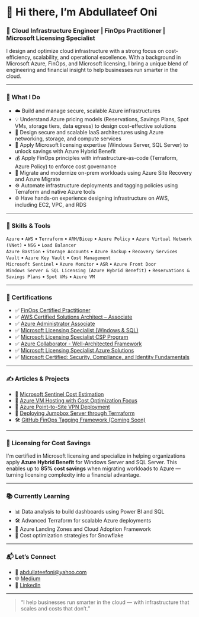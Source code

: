 # 👋 Hi there, I’m Abdullateef Oni

### 🚀 Cloud Infrastructure Engineer | FinOps Practitioner | Microsoft Licensing Specialist

I design and optimize cloud infrastructure with a strong focus on cost-efficiency, scalability, and operational excellence. With a background in Microsoft Azure, FinOps, and Microsoft licensing, I bring a unique blend of engineering and financial insight to help businesses run smarter in the cloud.

---

### 🧠 What I Do

- ☁️ Build and manage secure, scalable Azure infrastructures  
- 💡 Understand Azure pricing models (Reservations, Savings Plans, Spot VMs, storage tiers, data egress) to design cost-effective solutions  
- 🧱 Design secure and scalable IaaS architectures using Azure networking, storage, and compute services  
- 🧾 Apply Microsoft licensing expertise (Windows Server, SQL Server) to unlock savings with Azure Hybrid Benefit  
- 💰 Apply FinOps principles with infrastructure-as-code (Terraform, Azure Policy) to enforce cost governance  
- 🔁 Migrate and modernize on-prem workloads using Azure Site Recovery and Azure Migrate  
- ⚙️ Automate infrastructure deployments and tagging policies using Terraform and native Azure tools  
- 🌐 Have hands-on experience designing infrastructure on AWS, including EC2, VPC, and RDS 

---

### 📌 Skills & Tools

`Azure` • `AWS` • `Terraform` • `ARM/Bicep` • `Azure Policy` • `Azure Virtual Network (VNet)` • `NSG` • `Load Balancer`  
`Azure Bastion` • `Storage Accounts` • `Azure Backup` • `Recovery Services Vault` • `Azure Key Vault` • `Cost Management`  
`Microsoft Sentinel` • `Azure Monitor` • `ASR` • `Azure Front Door`  
`Windows Server & SQL Licensing (Azure Hybrid Benefit)` • `Reservations & Savings Plans` • `Spot VMs` • `Azure VM`

---


### 📜 Certifications

- ✅ [FinOps Certified Practitioner](http://verify.skilljar.com/c/eo87d8w5itwh)  
- ✅ [AWS Certified Solutions Architect – Associate](https://www.credly.com/badges/b39bd6dd-0f10-4750-bff4-f2c72a955de4/)
- ✅ [Azure Administrator Associate](https://learn.microsoft.com/en-us/users/oniabdullateef-8289/credentials/bccc06a5b6f4c428)
- ✅ [Microsoft Licensing Specialist (Windows & SQL)](https://drive.google.com/file/d/1dxzFVYyEV5I5NnVGJcF6wiU8ecniueEg/view?usp=sharing)
- ✅ [Microsoft Licensing Specialist CSP Program](https://drive.google.com/file/d/1uh4Ddx0R7vxccxBHB6XdkC_rjnZVHdpZ/view?usp=sharing)
- ✅ [Azure Collaborator - Well-Architected Framework](https://www.credly.com/badges/c1105201-1ecd-4b27-8c55-d10478a3b99c)
- ✅ [Microsoft Licensing Specialist Azure Solutions](https://drive.google.com/file/d/1-Mlqyo5_rFsbR9FTo62ff0jiGwgR-HGH/view?usp=sharing)
- ✅ [Microsoft Certified: Security, Compliance, and Identity Fundamentals](https://www.credly.com/badges/34fe9833-8960-4155-9cd6-232923b0d427)

---


### ✍️ Articles & Projects

- 🧮 [Microsoft Sentinel Cost Estimation](https://medium.com/@abdullateefoni/estimating-microsoft-sentinel-costs-understanding-key-components-02ac92f3cf1c)
- 🧮 [Azure VM Hosting with Cost Optimization Focus](https://github.com/El-magnificoxxii/Azure-Refresher/tree/main/azure-webserver-windows)
- 🧮 [Azure Point-to-Site VPN Deployment](https://github.com/El-magnificoxxii/Azure-Refresher/tree/main/Point-to-Site-Connection)
- 🧮 [Deploying Jumpbox Server through Terrraform ](https://medium.com/@abdullateefoni/deploying-a-jumpbox-server-in-azure-using-terraform-70e7eca2cc8f)
- 🛠️ [GitHub FinOps Tagging Framework (Coming Soon)](#)

---

### 🧾 Licensing for Cost Savings

I'm certified in Microsoft licensing and specialize in helping organizations apply **Azure Hybrid Benefit** for Windows Server and SQL Server. This enables up to **85% cost savings** when migrating workloads to Azure — turning licensing complexity into a financial advantage.

---

### 📚 Currently Learning

- 📊 Data analysis to build dashboards using Power BI and SQL  
- 🛠️ Advanced Terraform for scalable Azure deployments  
- 🧩 Azure Landing Zones and Cloud Adoption Framework  
- 🔐 Cost optimization strategies for Snowflake  

---

### 📬 Let’s Connect

- 📧 [abdullateefoni@yahoo.com](mailto:abdullateefoni@yahoo.com)  
- 🌐 [Medium](https://medium.com/@abdullateefoni)  
- 💼 [LinkedIn](https://www.linkedin.com/in/abdullateef-oni-8b5a01110/)

---

> “I help businesses run smarter in the cloud — with infrastructure that scales and costs that don’t.”







<!--
**El-magnificoxxii/El-magnificoxxii** is a ✨ _special_ ✨ repository because its `README.md` (this file) appears on your GitHub profile.

Here are some ideas to get you started:

- 🔭 I’m currently working on ...
- 🌱 I’m currently learning ...
- 👯 I’m looking to collaborate on ...
- 🤔 I’m looking for help with ...
- 💬 Ask me about ...
- 📫 How to reach me: ...
- 😄 Pronouns: ...
- ⚡ Fun fact: ...
-->
